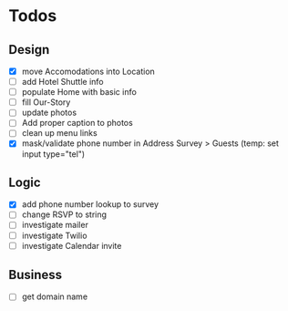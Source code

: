 # Todos
## Design
- [x] move Accomodations into Location
- [ ] add Hotel Shuttle info
- [ ] populate Home with basic info
- [ ] fill Our-Story
- [ ] update photos
- [ ] Add proper caption to photos
- [ ] clean up menu links
- [x] mask/validate phone number in Address Survey > Guests (temp: set input type="tel")

## Logic
- [x] add phone number lookup to survey
- [ ] change RSVP to string
- [ ] investigate mailer
- [ ] investigate Twilio
- [ ] investigate Calendar invite

## Business
- [ ] get domain name
